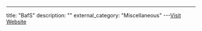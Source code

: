 ---
title: "BafS"
description: ""
external_category: "Miscellaneous"
---[Visit Website](https://github.com/BafS)

